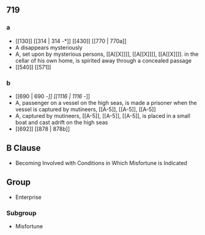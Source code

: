 ## 719
### a
- [[130]] [[314 | 314 -*]] [[430]] [[770 | 770a]] 
- A disappears mysteriously
- A, set upon by mysterious persons, [[A[[X]]]], [[A[[X]]]], [[A[[X]]]]. in the cellar of his own home, is spirited away through a concealed passage
- [[540]] [[571]] 

### b
- [[690 | 690 -*]] [[1116 | 1116 -*]] 
- A, passenger on a vessel on the high seas, is made a prisoner when the vessel is captured by mutineers, [[A-5]], [[A-5]], [[A-5]]
- A, captured by mutineers, [[A-5]], [[A-5]], [[A-5]], is placed in a small boat and cast adrift on the high seas
- [[692]] [[878 | 878b]] 

## B Clause
- Becoming Involved with Conditions in Which Misfortune is Indicated

## Group
- Enterprise

### Subgroup
- Misfortune

